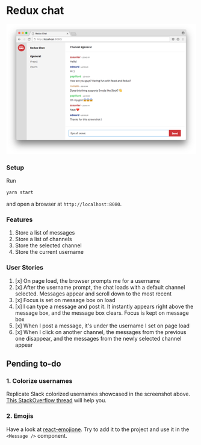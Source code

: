 # Redux chat

![](https://raw.githubusercontent.com/lewagon/react-redux-images/master/redux/redux-chat.png)

### Setup

Run
```bash
yarn start
```
and open a browser at `http://localhost:8080`.


### Features

1. Store a list of messages
2. Store a list of channels
3. Store the selected channel
4. Store the current username

### User Stories

1. [x] On page load, the browser prompts me for a username
1. [x] After the username prompt, the chat loads with a default channel selected. Messages appear and scroll down to the most recent
1. [x] Focus is set on message box on load
1. [x] I can type a message and post it. It instantly appears right above the message box, and the message box clears. Focus is kept on message box
1. [x] When I post a message, it's under the username I set on page load
1. [x] When I click on another channel, the messages from the previous one disappear, and the messages from the newly selected channel appear

## Pending to-do

### 1. Colorize usernames

Replicate Slack colorized usernames showcased in the screenshot above. [This StackOverflow thread](https://stackoverflow.com/questions/3426404/create-a-hexadecimal-colour-based-on-a-string-with-javascript) will help you.

### 2. Emojis

Have a look at [react-emojione](https://www.npmjs.com/package/react-emojione). Try to add it to the project and use it in the `<Message />` component.